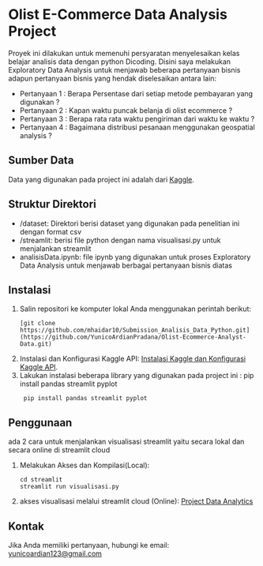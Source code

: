 # Olist E-Commerce Data Analysis Project
Proyek ini dilakukan untuk memenuhi persyaratan menyelesaikan kelas belajar analisis data dengan python Dicoding. Disini saya melakukan Exploratory Data Analysis untuk menjawab beberapa pertanyaan bisnis
adapun pertanyaan bisnis yang hendak diselesaikan antara lain:
- Pertanyaan 1 : Berapa Persentase dari setiap metode pembayaran yang digunakan ?
- Pertanyaan 2 : Kapan waktu puncak belanja di olist ecommerce ?
- Pertanyaan 3 : Berapa rata rata waktu pengiriman dari waktu ke waktu ?
- Pertanyaan 4 : Bagaimana distribusi pesanaan menggunakan geospatial analysis ?

## Sumber Data
Data yang digunakan pada project ini adalah dari [Kaggle](https://www.kaggle.com/datasets/olistbr/brazilian-ecommerce).

## Struktur Direktori
- /dataset: Direktori berisi dataset yang digunakan pada penelitian ini dengan format csv
- /streamlit: berisi file python dengan nama visualisasi.py untuk menjalankan streamlit
- analisisData.ipynb: file ipynb yang digunakan untuk proses Exploratory Data Analysis untuk menjawab berbagai pertanyaan bisnis diatas

## Instalasi
1. Salin repositori ke komputer lokal Anda menggunakan perintah berikut:
   ```shell
   [git clone https://github.com/mhaidar10/Submission_Analisis_Data_Python.git](https://github.com/YunicoArdianPradana/Olist-Ecommerce-Analyst-Data.git)
   ```
2. Instalasi dan Konfigurasi Kaggle API:
   [Instalasi Kaggle dan Konfigurasi Kaggle API](https://github.com/Kaggle/kaggle-api).
3. Lakukan instalasi beberapa library yang digunakan pada project ini : pip install pandas streamlit pyplot 
   ```shell
    pip install pandas streamlit pyplot
    ```
   
## Penggunaan
ada 2 cara untuk menjalankan visualisasi streamlit yaitu secara lokal dan secara online di streamlit cloud
1. Melakukan Akses dan Kompilasi(Local):

    ```shell
    cd streamlit
    streamlit run visualisasi.py
    ```
2. akses visualisasi melalui streamlit cloud (Online): 
   [Project Data Analytics](https://yunico-data-analytic.streamlit.app/)

## Kontak
Jika Anda memiliki pertanyaan, hubungi ke email: yunicoardian123@gmail.com

